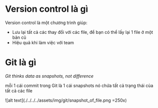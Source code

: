 # Version control là gì

Version control là một chương trình giúp:

* Lưu lại tất cả các thay đổi với các file, để bạn có thể lấy lại 1 file ở một bản cũ
* Hiệu quả khi làm việc với team

# Git là gì

*Git thinks data as snapshots, not difference*

mỗi 1 cái commit trong Git
là 1 cái snapshots
nó chứa tất cả trạng thái của tất cả các file

![alt text](./../../../assets/img/git/snapshot_of_file.png =250x)


